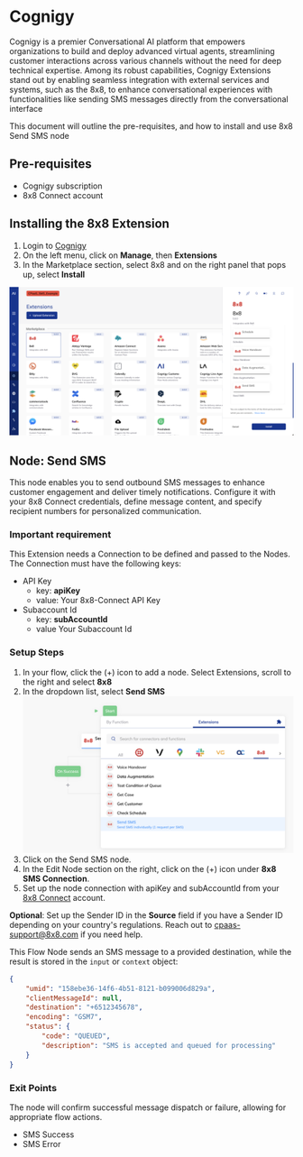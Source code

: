 # Cognigy

Cognigy is a premier Conversational AI platform that empowers organizations to build and deploy advanced virtual agents, streamlining customer interactions across various channels without the need for deep technical expertise. Among its robust capabilities, Cognigy Extensions stand out by enabling seamless integration with external services and systems, such as the 8x8, to enhance conversational experiences with functionalities like sending SMS messages directly from the conversational interface

This document will outline the pre-requisites, and how to install and use 8x8 Send SMS node

## Pre-requisites

* Cognigy subscription
* 8x8 Connect account

## Installing the 8x8 Extension

1. Login to [Cognigy](https://app.cognigy.ai/)
2. On the left menu, click on **Manage**, then **Extensions**
3. In the Marketplace section, select 8x8 and on the right panel that pops up, select **Install**

![image](../images/34b84d1-Screenshot_2024-03-20_at_12.44.33_PM.png)

## Node: Send SMS

This node enables you to send outbound SMS messages to enhance customer engagement and deliver timely notifications. Configure it with your 8x8 Connect credentials, define message content, and specify recipient numbers for personalized communication.

### Important requirement

This Extension needs a Connection to be defined and passed to the Nodes. The Connection must have the following keys:

* API Key
  * key: **apiKey**
  * value: Your 8x8-Connect API Key
* Subaccount Id
  * key: **subAccountId**
  * value Your Subaccount Id

### Setup Steps

1. In your flow, click the (+) icon to add a node. Select Extensions, scroll to the right and select **8x8**
2. In the dropdown list, select **Send SMS**
  ![image](../images/3890d4e-image.png)
3. Click on the Send SMS node.
4. In the Edit Node section on the right, click on the (+) icon under **8x8 SMS Connection**.
5. Set up the node connection with apiKey and subAccountId from your [8x8 Connect](https://connect.8x8.com/) account.  

**Optional**: Set up the Sender ID in the **Source** field if you have a Sender ID depending on your country's regulations. Reach out to [cpaas-support@8x8.com](mailto:cpaas-support@8x8.com) if you need help.

This Flow Node sends an SMS message to a provided destination, while the result is stored in the `input` or `context` object:

```json
{
    "umid": "158ebe36-14f6-4b51-8121-b099006d829a",
    "clientMessageId": null,
    "destination": "+6512345678",
    "encoding": "GSM7",
    "status": {
        "code": "QUEUED",
        "description": "SMS is accepted and queued for processing"
    }
}

```

### Exit Points

The node will confirm successful message dispatch or failure, allowing for appropriate flow actions.

* SMS Success
* SMS Error
